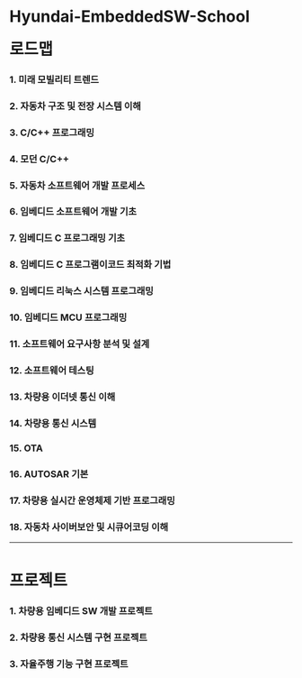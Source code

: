 # Hyundai-EmbeddedSW-School

<span style="font-size:200%">**로드맵**</span>
### 1. 미래 모빌리티 트렌드
### 2. 자동차 구조 및 전장 시스템 이해
### 3. C/C++ 프로그래밍
### 4. 모던 C/C++
### 5. 자동차 소프트웨어 개발 프로세스
### 6. 임베디드 소프트웨어 개발 기초
### 7. 임베디드 C 프로그래밍 기초
### 8. 임베디드 C 프로그램이코드 최적화 기법
### 9. 임베디드 리눅스 시스템 프로그래밍
### 10. 임베디드 MCU 프로그래밍
### 11. 소프트웨어 요구사항 분석 및 설계
### 12. 소프트웨어 테스팅
### 13. 차량용 이더넷 통신 이해
### 14. 차량용 통신 시스템
### 15. OTA
### 16. AUTOSAR 기본
### 17. 차량용 실시간 운영체제 기반 프로그래밍
### 18. 자동차 사이버보안 및 시큐어코딩 이해

---
<br>

<span style="font-size:200%">**프로젝트**</span>
### 1. 차량용 임베디드 SW 개발 프로젝트
### 2. 차량용 통신 시스템 구현 프로젝트
### 3. 자율주행 기능 구현 프로젝트

